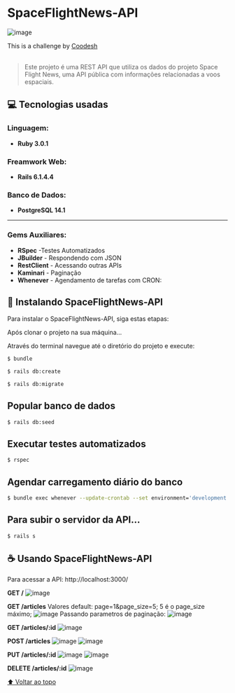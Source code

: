 # SpaceFlightNews-API

<!---Esses são exemplos. Veja https://shields.io para outras pessoas ou para personalizar este conjunto de escudos. Você pode querer incluir dependências, status do projeto e informações de licença aqui--->

![image](https://user-images.githubusercontent.com/68911852/150887980-d2380eec-ef1c-4d9b-9d6c-7196822933b3.png)


 This is a challenge by [Coodesh](https://coodesh.com/) 
 <br><br>
>  Este projeto é uma REST API que utiliza os dados do projeto Space Flight News, uma API pública com informações relacionadas a voos espaciais. 

## 💻 Tecnologias usadas

### Linguagem:
* <b>Ruby 3.0.1</b>

### Freamwork Web:
*  <b>Rails 6.1.4.4</b>

### Banco de Dados:
* <b>PostgreSQL 14.1</b>
-------------------------
### Gems Auxiliares:
- <b>RSpec</b> -Testes Automatizados
- <b>JBuilder</b> - Respondendo com JSON
- <b>RestClient</b> - Acessando outras APIs
- <b>Kaminari</b> - Paginação
- <b>Whenever</b> - Agendamento de tarefas com CRON:

## 🚀 Instalando SpaceFlightNews-API

Para instalar o SpaceFlightNews-API, siga estas etapas:

Após clonar o projeto na sua máquina... 

Através do terminal navegue até o diretório do projeto e execute: 

```bash
$ bundle
```
```bash
$ rails db:create
```
```bash
$ rails db:migrate
```

## Popular banco de dados
```bash
$ rails db:seed
```
## Executar testes automatizados
```bash
$ rspec
```
## Agendar carregamento diário do banco
```bash
$ bundle exec whenever --update-crontab --set environment='development'
```
## Para subir o servidor da API...
```bash
$ rails s
```


## ☕ Usando SpaceFlightNews-API

Para acessar a API: 
http://localhost:3000/

<b>GET /</b>
![image](https://user-images.githubusercontent.com/68911852/150894722-27bd9350-4571-487a-9287-7123075b1df8.png)

<b>GET /articles</b> Valores default: page=1&page_size=5; 5 é o page_size máximo;
![image](https://user-images.githubusercontent.com/68911852/150894870-0b13d827-0468-4ceb-b2a8-e31c14143942.png)
Passando parametros de paginação: 
![image](https://user-images.githubusercontent.com/68911852/150895008-a9e92eba-7059-448f-bcb7-a7f5d4fb375e.png)

<b>GET /articles/:id</b>
![image](https://user-images.githubusercontent.com/68911852/150895081-66cb193f-eea0-4ab7-9a67-94ba00e86d49.png)

<b>POST /articles</b>
![image](https://user-images.githubusercontent.com/68911852/150895280-047eedfe-458a-45e7-9b81-ce968a3a06cb.png)
![image](https://user-images.githubusercontent.com/68911852/150895328-0250c57d-9a62-4653-a8fb-4ac9b6de4b12.png)

<b>PUT /articles/:id</b>
![image](https://user-images.githubusercontent.com/68911852/150896022-2dc6cb80-d1c2-4636-bd59-8dabb8d3b112.png)
![image](https://user-images.githubusercontent.com/68911852/150896090-76827b8f-511b-4926-8d56-ae9de791cfec.png)

<b>DELETE /articles/:id</b>
![image](https://user-images.githubusercontent.com/68911852/150896173-726ed052-a624-48bf-9b27-44b0075d9942.png)






[⬆ Voltar ao topo](#SpaceFlightNews-API)<br>
